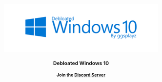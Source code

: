 <div align=center>
  <img src="https://github.com/ggsplayz/Debloated-Windows10/blob/main/Resources/Blue.png?raw=true" alt="realimg">

  ### Debloated Windows 10
  #### Join the [Discord Server](https://discord.gg/U9DC7bAh9d)
  
</div>
<br>
